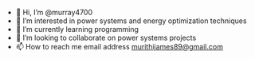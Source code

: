 - 👋 Hi, I’m @murray4700
- 👀 I’m interested in power systems and energy optimization techniques
- 🌱 I’m currently learning programming
- 💞️ I’m looking to collaborate on power systems projects
- 📫 How to reach me email address murithijames89@gmail.com

<!---
murray4700/murray4700 is a ✨ special ✨ repository because its `README.md` (this file) appears on your GitHub profile.
You can click the Preview link to take a look at your changes.
--->
